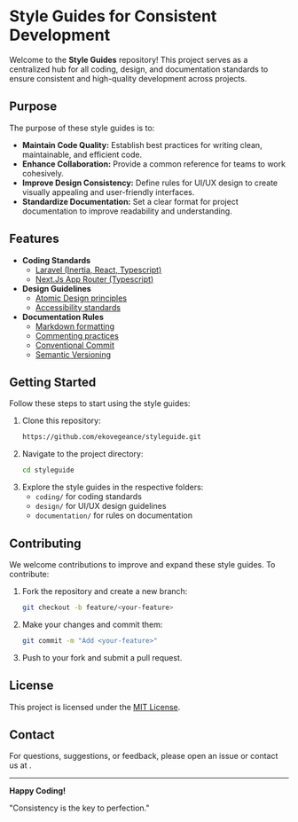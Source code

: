 # Style Guides for Consistent Development

Welcome to the **Style Guides** repository! This project serves as a centralized hub for all coding, design, and documentation standards to ensure consistent and high-quality development across projects.

## Purpose

The purpose of these style guides is to:

- **Maintain Code Quality:** Establish best practices for writing clean, maintainable, and efficient code.
- **Enhance Collaboration:** Provide a common reference for teams to work cohesively.
- **Improve Design Consistency:** Define rules for UI/UX design to create visually appealing and user-friendly interfaces.
- **Standardize Documentation:** Set a clear format for project documentation to improve readability and understanding.

## Features

- **Coding Standards**
  - [Laravel (Inertia, React, Typescript)](https://ekovegeance.github.io/styleguide/coding/laravel)
  - [Next.Js App Router (Typescript)](https://ekovegeance.github.io/styleguide/coding/nextjs)
- **Design Guidelines**
  - [Atomic Design principles](https://ekovegeance.github.io/styleguide/design/atomic)
  - [Accessibility standards](https://ekovegeance.github.io/styleguide/design/accessibility)
- **Documentation Rules**
  - [Markdown formatting](https://ekovegeance.github.io/styleguide/documentation/markdown)
  - [Commenting practices](https://ekovegeance.github.io/styleguide/documentation/comments)
  - [Conventional Commit](https://github.com/ekovegeance/styleguide/blob/main/documentation/commit.md)
  - [Semantic Versioning](https://github.com/ekovegeance/styleguide/blob/main/documentation/versioning.md)

## Getting Started

Follow these steps to start using the style guides:

1. Clone this repository:
   ```bash
   https://github.com/ekovegeance/styleguide.git
   ```
2. Navigate to the project directory:
   ```bash
   cd styleguide
   ```
3. Explore the style guides in the respective folders:
   - `coding/` for coding standards
   - `design/` for UI/UX design guidelines
   - `documentation/` for rules on documentation

## Contributing

We welcome contributions to improve and expand these style guides. To contribute:

1. Fork the repository and create a new branch:
   ```bash
   git checkout -b feature/<your-feature>
   ```
2. Make your changes and commit them:
   ```bash
   git commit -m "Add <your-feature>"
   ```
3. Push to your fork and submit a pull request.

## License

This project is licensed under the [MIT License](LICENSE).

## Contact

For questions, suggestions, or feedback, please open an issue or contact us at <your-email>.

---

**Happy Coding!**

"Consistency is the key to perfection."
